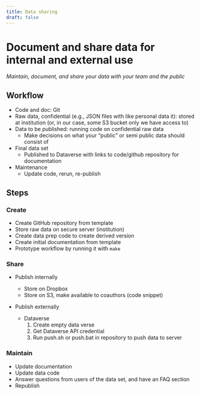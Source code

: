 ```yaml
---
title: Data sharing
draft: false
---
```


# Document and share data for internal and external use

*Maintain, document, and share your data with your team and the public*

## Workflow

- Code and doc: Git
- Raw data, confidential (e.g., JSON files with like personal data it): stored at institution (or, in our case, some S3 bucket only we have access to)
- Data to be published: running code on confidential raw data
    - Make decisions on what your “public” or semi public data should consist of
- Final data set
    - Published to Dataverse with links to code/github repository for documentation
- Maintenance
    - Update code, rerun, re-publish

## Steps

### Create

- Create GitHub repository from template
- Store raw data on secure server (institution)
- Create data prep code to create derived version
- Create initial documentation from template
- Prototype workflow by running it with `make`

### Share

- Publish internally
  - Store on Dropbox
  - Store on S3, make available to coauthors (code snippet)

- Publish externally
  - Dataverse
    1. Create empty data verse
    2. Get Dataverse API credential
    3. Run push.sh or push.bat in repository to push data to server

### Maintain

- Update documentation
- Update data code
- Answer questions from users of the data set, and have an FAQ section
- Republish
